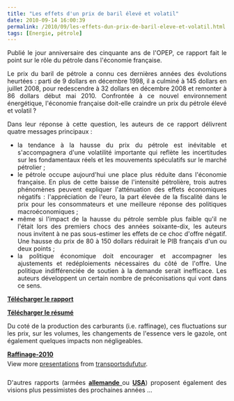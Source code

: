 ```yaml
---
title: "Les effets d'un prix de baril élevé et volatil"
date: 2010-09-14 16:00:39
permalink: /2010/09/les-effets-dun-prix-de-baril-eleve-et-volatil.html
tags: [Energie, pétrole]
---
```


<p style="text-align: justify">Publié le jour anniversaire des cinquante ans de l'OPEP, ce rapport fait le point sur le rôle du pétrole dans l'économie française.</p> <p style="text-align: justify">Le prix du baril de pétrole a connu ces dernières années des évolutions heurtées : parti de 9 dollars en décembre 1998, il a culminé à 145 dollars en juillet 2008, pour redescendre à 32 dollars en décembre 2008 et remonter à 86 dollars début mai 2010. Confrontée à ce nouvel environnement énergétique, l'économie française doit-elle craindre un prix du pétrole élevé et volatil ?</p> <p style="text-align: justify">Dans leur réponse à cette question, les auteurs de ce rapport délivrent quatre messages principaux :</p> <ul> <li> <div style="text-align: justify">la tendance à la hausse du prix du pétrole est inévitable et s'accompagnera d'une volatilité importante qui reflète les incertitudes sur les fondamentaux réels et les mouvements spéculatifs sur le marché pétrolier ;</div> </li> <li> <div style="text-align: justify">le pétrole occupe aujourd'hui une place plus réduite dans l'économie française. En plus de cette baisse de l'intensité pétrolière, trois autres phénomènes peuvent expliquer l'atténuation des effets économiques négatifs : l'appréciation de l'euro, la part élevée de la fiscalité dans le prix pour les consommateurs et une meilleure réponse des politiques macroéconomiques ;</div> </li> <li> <div style="text-align: justify">même si l'impact de la hausse du pétrole semble plus faible qu'il ne l'était lors des premiers chocs des années soixante-dix, les auteurs nous invitent à ne pas sous-estimer les effets de ce choc d'offre négatif. Une hausse du prix de 80 à 150 dollars réduirait le PIB français d'un ou deux points ;</div> </li> <li> <div style="text-align: justify">la politique économique doit encourager et accompagner les ajustements et redéploiements nécessaires du côté de l'offre. Une politique indifférenciée de soutien à la demande serait inefficace. Les auteurs développent un certain nombre de préconisations qui vont dans ce sens.</div> </li> </ul> <p style="text-align: justify"><a href="https://gabrielplassat.github.io/transportsdufutur/wp-content/uploads/sites/6/2010/09/093.pdf" target="_blank"><strong>Télécharger le rapport</strong></a></p> <p style="text-align: justify"><a href="https://gabrielplassat.github.io/transportsdufutur/wp-content/uploads/sites/6/2010/09/CAE93_Resume_FR.pdf" target="_blank"><strong>Télécharger le résumé</strong></a></p> <p style="text-align: justify">Du coté de la production des carburants (i.e. raffinage), ces fluctuations sur les prix, sur les volumes, les changements de l'essence vers le gazole, ont également quelques impacts non négligeables.</p> <p style="text-align: justify"> </p>  <!--more-->   <div id="__ss_5188951" style="width: 425px"><strong style="margin: 12px 0 4px"><a href="http://www.slideshare.net/transportsdufutur/raffinage2010" title="Raffinage-2010">Raffinage-2010</a></strong>        <div style="padding: 5px 0 12px">View more <a href="http://www.slideshare.net/">presentations</a> from <a href="http://www.slideshare.net/transportsdufutur">transportsdufutur</a>.</div> </div> <p style="text-align: justify">D'autres rapports (armées <strong><a href="http://www.lemonde.fr/planete/article/2010/09/11/l-armee-allemande-predit-le-pire-une-fois-le-pic-petrolier-atteint_1409882_3244.html" target="_blank">allemande </a></strong>ou <strong><a href="https://gabrielplassat.github.io/transportsdufutur/2010/04/du-cote-du-petrole-et-du-gaz.html" target="_blank">USA</a></strong>) proposent également des visions plus pessimistes des prochaines années ...</p>
